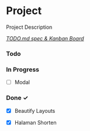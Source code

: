 # Project

Project Description

<em>[TODO.md spec & Kanban Board](https://bit.ly/3fCwKfM)</em>

### Todo


### In Progress

- [ ] Modal  

### Done ✓

- [x] Beautify Layouts  
- [x] Halaman Shorten  

